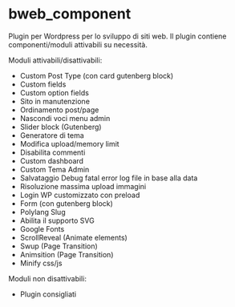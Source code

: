 # bweb_component
Plugin per Wordpress per lo sviluppo di siti web. Il plugin contiene componenti/moduli attivabili su necessità.

Moduli attivabili/disattivabili:
- Custom Post Type (con card gutenberg block)
- Custom fields
- Custom option fields
- Sito in manutenzione
- Ordinamento post/page
- Nascondi voci menu admin
- Slider block (Gutenberg)
- Generatore di tema
- Modifica upload/memory limit
- Disabilita commenti
- Custom dashboard
- Custom Tema Admin
- Salvataggio Debug fatal error log file in base alla data
- Risoluzione massima upload immagini
- Login WP customizzato con preload
- Form (con gutenberg block)
- Polylang Slug
- Abilita il supporto SVG
- Google Fonts
- ScrollReveal (Animate elements)
- Swup (Page Transition)
- Animsition (Page Transition)
- Minify css/js

Moduli non disattivabili:
- Plugin consigliati
